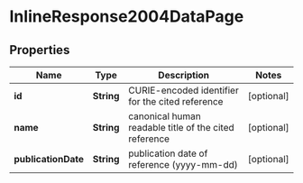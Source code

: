 
# InlineResponse2004DataPage

## Properties
Name | Type | Description | Notes
------------ | ------------- | ------------- | -------------
**id** | **String** | CURIE-encoded identifier for the cited reference  |  [optional]
**name** | **String** | canonical human readable title of the cited reference  |  [optional]
**publicationDate** | **String** | publication date of reference (yyyy-mm-dd)  |  [optional]



